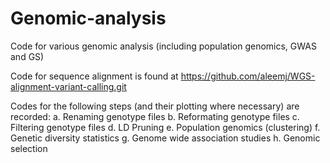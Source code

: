 # Genomic-analysis
Code for various genomic analysis (including population genomics, GWAS and GS) 

Code for sequence alignment is found at https://github.com/aleemj/WGS-alignment-variant-calling.git

Codes for the following steps (and their plotting where necessary) are recorded:
a. Renaming genotype files
b. Reformating genotype files
c. Filtering genotype files
d. LD Pruning
e. Population genomics (clustering)
f. Genetic diversity statistics 
g. Genome wide association studies
h. Genomic selection
